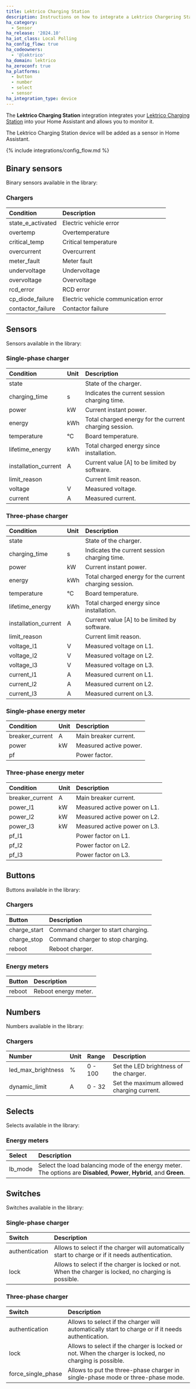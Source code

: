 ```yaml
---
title: Lektrico Charging Station
description: Instructions on how to integrate a Lektrico Chargering Station with Home Assistant.
ha_category:
  - Sensor
ha_release: '2024.10'
ha_iot_class: Local Polling
ha_config_flow: true
ha_codeowners:
  - '@lektrico'
ha_domain: lektrico
ha_zeroconf: true
ha_platforms:
  - button
  - number
  - select
  - sensor
ha_integration_type: device
---
```


The **Lektrico Charging Station** integration integrates your [Lektrico Charging Station](https://lektri.co) into your Home Assistant and allows you to monitor it.

The Lektrico Charging Station device will be added as a sensor in Home Assistant.

{% include integrations/config_flow.md %}

## Binary sensors

Binary sensors available in the library:

### Chargers

| Condition         | Description                          |
| :---------------- | :----------------------------------- |
| state_e_activated | Electric vehicle error               |
| overtemp          | Overtemperature                      |
| critical_temp     | Critical temperature                 |
| overcurrent       | Overcurrent                          |
| meter_fault       | Meter fault                          |
| undervoltage      | Undervoltage                         |
| overvoltage       | Overvoltage                          |
| rcd_error         | RCD error                            |
| cp_diode_failure  | Electric vehicle communication error |
| contactor_failure | Contactor failure                    |

## Sensors

Sensors available in the library:

### Single-phase charger

| Condition           | Unit | Description                                               |
| :------------------ | :--- | :-------------------------------------------------------- |
| state               |      | State of the charger.                                     |
| charging_time       | s    | Indicates the current session charging time.              |
| power               | kW   | Current instant power.                                    |
| energy              | kWh  | Total charged energy for the current charging session.    |
| temperature         | °C   | Board temperature.                                        |
| lifetime_energy     | kWh  | Total charged energy since installation.                  |
| installation_current| A    | Current value [A] to be limited by software.              |
| limit_reason        |      | Current limit reason.                                     |
| voltage             | V    | Measured voltage.                                         |
| current             | A    | Measured current.                                         |

### Three-phase charger

| Condition           | Unit | Description                                               |
| :------------------ | :--- | :-------------------------------------------------------- |
| state               |      | State of the charger.                                     |
| charging_time       | s    | Indicates the current session charging time.              |
| power               | kW   | Current instant power.                                    |
| energy              | kWh  | Total charged energy for the current charging session.    |
| temperature         | °C   | Board temperature.                                        |
| lifetime_energy     | kWh  | Total charged energy since installation.                  |
| installation_current| A    | Current value [A] to be limited by software.              |
| limit_reason        |      | Current limit reason.                                     |
| voltage_l1          | V    | Measured voltage on L1.                                   |
| voltage_l2          | V    | Measured voltage on L2.                                   |
| voltage_l3          | V    | Measured voltage on L3.                                   |
| current_l1          | A    | Measured current on L1.                                   |
| current_l2          | A    | Measured current on L2.                                   |
| current_l3          | A    | Measured current on L3.                                   |

### Single-phase energy meter

| Condition           | Unit | Description                                               |
| :------------------ | :--- | :-------------------------------------------------------- |
| breaker_current     | A    | Main breaker current.                                     |
| power               | kW   | Measured active power.                                    |
| pf                  |      | Power factor.                                             |

### Three-phase energy meter

| Condition           | Unit | Description                                               |
| :------------------ | :--- | :-------------------------------------------------------- |
| breaker_current     | A    | Main breaker current.                                     |
| power_l1            | kW   | Measured active power on L1.                              |
| power_l2            | kW   | Measured active power on L2.                              |
| power_l3            | kW   | Measured active power on L3.                              |
| pf_l1               |      | Power factor on L1.                                       |
| pf_l2               |      | Power factor on L2.                                       |
| pf_l3               |      | Power factor on L3.                                       |

## Buttons

Buttons available in the library:

### Chargers

| Button              | Description                        |
| :------------------ | :--------------------------------- |
| charge_start        | Command charger to start charging. |
| charge_stop         | Command charger to stop charging.  |
| reboot              | Reboot charger.                    |

### Energy meters

| Button              | Description                        |
| :------------------ | :--------------------------------- |
| reboot              | Reboot energy meter.               |

## Numbers

Numbers available in the library:

### Chargers

| Number             | Unit | Range   | Description                               |
| :----------------- | :--- | :------ | :---------------------------------------- |
| led_max_brightness | %    | 0 - 100 | Set the LED brightness of the charger.    |
| dynamic_limit      | A    | 0 - 32  | Set the maximum allowed charging current. |

## Selects

Selects available in the library:

### Energy meters

| Select              | Description                             |
| :------------------ | :-------------------------------------- |
| lb_mode             | Select the load balancing mode of the energy meter. The options are **Disabled**, **Power**, **Hybrid**, and **Green**. |

## Switches

Switches available in the library:

### Single-phase charger

| Switch              | Description                             |
| :------------------ | :-------------------------------------- |
| authentication      | Allows to select if the charger will automatically start to charge or if it needs authentication. |
| lock                | Allows to select if the charger is locked or not. When the charger is locked, no charging is possible.|

### Three-phase charger

| Switch              | Description                             |
| :------------------ | :-------------------------------------- |
| authentication      | Allows to select if the charger will automatically start to charge or if it needs authentication. |
| lock                | Allows to select if the charger is locked or not. When the charger is locked, no charging is possible.|
| force_single_phase  | Allows to put the three-phase charger in single-phase mode or three-phase mode. |

